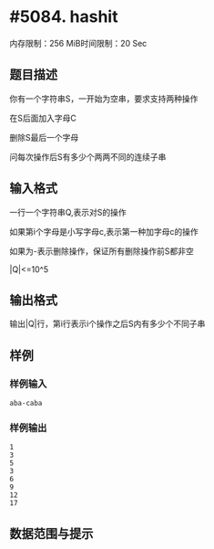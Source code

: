 # #5084. hashit

内存限制：256 MiB时间限制：20 Sec

## 题目描述

你有一个字符串S，一开始为空串，要求支持两种操作

在S后面加入字母C

删除S最后一个字母

问每次操作后S有多少个两两不同的连续子串

## 输入格式

一行一个字符串Q,表示对S的操作

如果第i个字母是小写字母c,表示第一种加字母c的操作

如果为-表示删除操作，保证所有删除操作前S都非空

|Q|<=10^5

## 输出格式

输出|Q|行，第i行表示i个操作之后S内有多少个不同子串

## 样例

### 样例输入

    
    aba-caba
    

### 样例输出

    
    1
    3
    5 
    3 
    6 
    9
    12
    17
    

## 数据范围与提示
